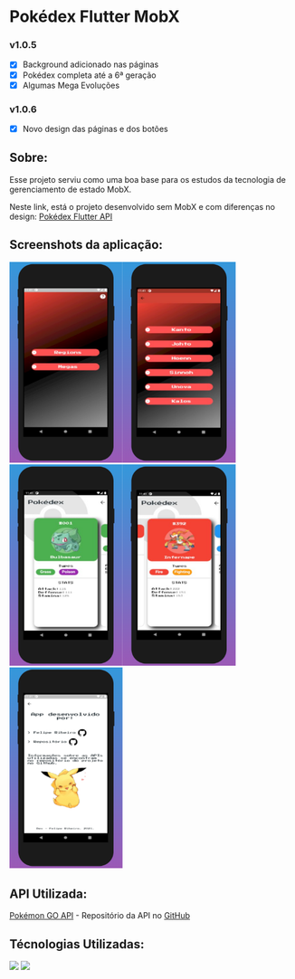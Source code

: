 # Pokédex Flutter MobX

### v1.0.5

- [x] Background adicionado nas páginas
- [x] Pokédex completa até a 6ª geração
- [x] Algumas Mega Evoluções

### v1.0.6

- [x] Novo design das páginas e dos botões

## Sobre:

Esse projeto serviu como uma boa base para os estudos da tecnologia de gerenciamento de estado MobX. <p>
Neste link, está o projeto desenvolvido sem MobX e com diferenças no design: [Pokédex Flutter API](https://github.com/feliper2002/pokedex-flutter-api)

## Screenshots da aplicação:

<img src='screenshots/screenshot_1.png' width=200><img src='screenshots/screenshot_2.png' width=200><img src='screenshots/screenshot_3.png' width=200><img src='screenshots/screenshot_4.png' width=200><img src='screenshots/screenshot_5.png' width=200>

## API Utilizada:

[Pokémon GO API](https://pokemon-go-lingen.github.io/pokemon-go-api/) - Repositório da API no [GitHub](https://github.com/pokemon-go-lingen/pokemon-go-api)

## Técnologias Utilizadas:

<img src='https://upload.wikimedia.org/wikipedia/commons/1/17/Google-flutter-logo.png' width=120> <img src='https://uiflutter.com/wp-content/uploads/2019/04/mobx.png' width=60>
